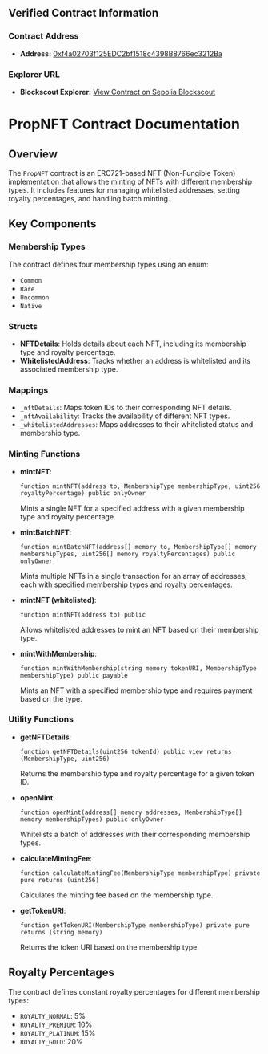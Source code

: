 ## Verified Contract Information

### Contract Address

- **Address:** [0xf4a02703f125EDC2bf1518c4398B8766ec3212Ba](https://sepolia-blockscout.lisk.com/address/0xf4a02703f125EDC2bf1518c4398B8766ec3212Ba)

### Explorer URL

- **Blockscout Explorer:** [View Contract on Sepolia Blockscout](https://sepolia-blockscout.lisk.com/address/0xf4a02703f125EDC2bf1518c4398B8766ec3212Ba)


# PropNFT Contract Documentation

## Overview
The `PropNFT` contract is an ERC721-based NFT (Non-Fungible Token) implementation that allows the minting of NFTs with different membership types. It includes features for managing whitelisted addresses, setting royalty percentages, and handling batch minting.

## Key Components

### Membership Types
The contract defines four membership types using an enum:
- `Common`
- `Rare`
- `Uncommon`
- `Native`

### Structs
- **NFTDetails**: Holds details about each NFT, including its membership type and royalty percentage.
- **WhitelistedAddress**: Tracks whether an address is whitelisted and its associated membership type.

### Mappings
- `_nftDetails`: Maps token IDs to their corresponding NFT details.
- `_nftAvailability`: Tracks the availability of different NFT types.
- `_whitelistedAddresses`: Maps addresses to their whitelisted status and membership type.



### Minting Functions
- **mintNFT**: 
  ```solidity
  function mintNFT(address to, MembershipType membershipType, uint256 royaltyPercentage) public onlyOwner
  ```
  Mints a single NFT for a specified address with a given membership type and royalty percentage.

- **mintBatchNFT**: 
  ```solidity
  function mintBatchNFT(address[] memory to, MembershipType[] memory membershipTypes, uint256[] memory royaltyPercentages) public onlyOwner
  ```
  Mints multiple NFTs in a single transaction for an array of addresses, each with specified membership types and royalty percentages.

- **mintNFT (whitelisted)**: 
  ```solidity
  function mintNFT(address to) public
  ```
  Allows whitelisted addresses to mint an NFT based on their membership type.

- **mintWithMembership**: 
  ```solidity
  function mintWithMembership(string memory tokenURI, MembershipType membershipType) public payable
  ```
  Mints an NFT with a specified membership type and requires payment based on the type.

### Utility Functions
- **getNFTDetails**: 
  ```solidity
  function getNFTDetails(uint256 tokenId) public view returns (MembershipType, uint256)
  ```
  Returns the membership type and royalty percentage for a given token ID.

- **openMint**: 
  ```solidity
  function openMint(address[] memory addresses, MembershipType[] memory membershipTypes) public onlyOwner
  ```
  Whitelists a batch of addresses with their corresponding membership types.

- **calculateMintingFee**: 
  ```solidity
  function calculateMintingFee(MembershipType membershipType) private pure returns (uint256)
  ```
  Calculates the minting fee based on the membership type.

- **getTokenURI**: 
  ```solidity
  function getTokenURI(MembershipType membershipType) private pure returns (string memory)
  ```
  Returns the token URI based on the membership type.

## Royalty Percentages
The contract defines constant royalty percentages for different membership types:
- `ROYALTY_NORMAL`: 5%
- `ROYALTY_PREMIUM`: 10%
- `ROYALTY_PLATINUM`: 15%
- `ROYALTY_GOLD`: 20%


